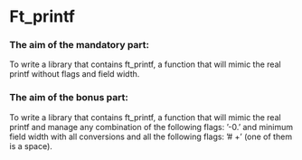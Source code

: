 # Ft_printf
### The aim of the mandatory part:
To write a library that contains ft_printf, a function that will mimic the real printf without flags and field width.
### The aim of the bonus part:
To write a library that contains ft_printf, a function that will mimic the real printf and manage any combination of the following flags: ’-0.’ and minimum field width with all conversions and all the following flags: ’# +’ (one of them is a space).
